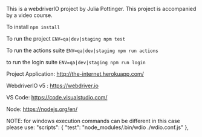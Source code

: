 This is a webdriverIO project by Julia Pottinger. This project is accompanied by a video course.

To install `npm install`

To run the project `ENV=qa|dev|staging npm test`

To run the actions suite `ENV=qa|dev|staging npm run actions`

to run the login suite `ENV=qa|dev|staging npm run login`

Project Application: http://the-internet.herokuapp.com/

WebdriverIO v5 : https://webdriver.io

VS Code: https://code.visualstudio.com/

Node: https://nodejs.org/en/


NOTE: for windows execution commands can be different
in this case please use:
  "scripts": {
    "test": "node_modules/.bin/wdio ./wdio.conf.js"
  },
